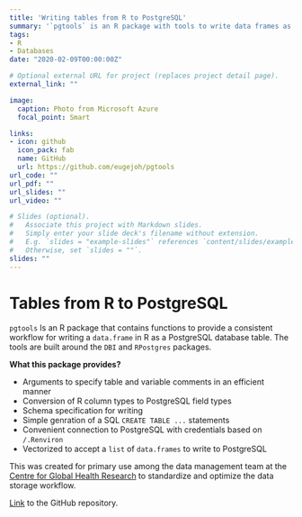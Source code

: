 ```yaml
---
title: 'Writing tables from R to PostgreSQL'
summary: '`pgtools` is an R package with tools to write data frames as PostgreSQL tables'
tags:
- R
- Databases
date: "2020-02-09T00:00:00Z"

# Optional external URL for project (replaces project detail page).
external_link: ""

image:
  caption: Photo from Microsoft Azure
  focal_point: Smart

links:
- icon: github
  icon_pack: fab
  name: GitHub
  url: https://github.com/eugejoh/pgtools
url_code: ""
url_pdf: ""
url_slides: ""
url_video: ""

# Slides (optional).
#   Associate this project with Markdown slides.
#   Simply enter your slide deck's filename without extension.
#   E.g. `slides = "example-slides"` references `content/slides/example-slides.md`.
#   Otherwise, set `slides = ""`.
slides: ""
---
```


# Tables from R to PostgreSQL
`pgtools` Is an R package that contains functions to provide a consistent workflow for writing a `data.frame` in R as a PostgreSQL database table. The tools are built around the `DBI` and `RPostgres` packages.

**What this package provides?**

 - Arguments to specify table and variable comments in an efficient manner  
 - Conversion of R column types to PostgreSQL field types
 - Schema specification for writing  
 - Simple genration of a SQL `CREATE TABLE ...` statements  
 - Convenient connection to PostgreSQL with credentials based on `/.Renviron` 
 - Vectorized to accept a `list` of `data.frames` to write to PostgreSQL  

This was created for primary use among the data management team at the [Centre for Global Health Research](http://www.cghr.org/) to standardize and optimize the data storage workflow.

[Link](https://github.com/eugejoh/pgtools) to the GitHub repository.